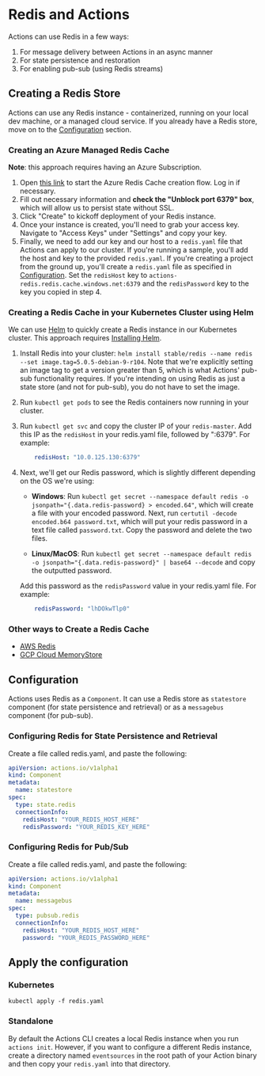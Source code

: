 # Redis and Actions

Actions can use Redis in a few ways:

1. For message delivery between Actions in an async manner
2. For state persistence and restoration
3. For enabling pub-sub (using Redis streams)

## Creating a Redis Store

Actions can use any Redis instance - containerized, running on your local dev machine, or a managed cloud service. If you already have a Redis store, move on to the [Configuration](#configuration) section.

### Creating an Azure Managed Redis Cache

**Note**: this approach requires having an Azure Subscription.

1. Open [this link](https://ms.portal.azure.com/#create/Microsoft.Cache) to start the Azure Redis Cache creation flow. Log in if necessary.
2. Fill out necessary information and **check the "Unblock port 6379" box**, which will allow us to persist state without SSL.
3. Click "Create" to kickoff deployment of your Redis instance.
4. Once your instance is created, you'll need to grab your access key. Navigate to "Access Keys" under "Settings" and copy your key.
5. Finally, we need to add our key and our host to a `redis.yaml` file that Actions can apply to our cluster. If you're running a sample, you'll add the host and key to the provided `redis.yaml`. If you're creating a project from the ground up, you'll create a `redis.yaml` file as specified in [Configuration](#configuration). Set the `redisHost` key to `actions-redis.redis.cache.windows.net:6379` and the `redisPassword` key to the key you copied in step 4.

### Creating a Redis Cache in your Kubernetes Cluster using Helm

We can use [Helm](https://helm.sh/) to quickly create a Redis instance in our Kubernetes cluster. This approach requires [Installing Helm](https://github.com/helm/helm#install).

1. Install Redis into your cluster: `helm install stable/redis --name redis --set image.tag=5.0.5-debian-9-r104`. Note that we're explicitly setting an image tag to get a version greater than 5, which is what Actions' pub-sub functionality requires. If you're intending on using Redis as just a state store (and not for pub-sub), you do not have to set the image.
2. Run `kubectl get pods` to see the Redis containers now running in your cluster.
3. Run `kubectl get svc` and copy the cluster IP of your `redis-master`. Add this IP as the `redisHost` in your redis.yaml file, followed by ":6379". For example:
    ```yaml
        redisHost: "10.0.125.130:6379"
    ```
4. Next, we'll get our Redis password, which is slightly different depending on the OS we're using:
    - **Windows**: Run `kubectl get secret --namespace default redis -o jsonpath="{.data.redis-password} > encoded.64"`, which will create a file with your encoded password. Next, run `certutil -decode encoded.b64 password.txt`, which will put your redis password in a text file called `password.txt`. Copy the password and delete the two files.

    - **Linux/MacOS**: Run `kubectl get secret --namespace default redis -o jsonpath="{.data.redis-password}" | base64 --decode` and copy the outputted password.

    Add this password as the `redisPassword` value in your redis.yaml file. For example:
    ```yaml
        redisPassword: "lhDOkwTlp0"
    ```

### Other ways to Create a Redis Cache

- [AWS Redis](https://aws.amazon.com/redis/)
- [GCP Cloud MemoryStore](https://cloud.google.com/memorystore/)

## Configuration

Actions uses Redis as a `Component`. It can use a Redis store as `statestore` component (for state persistence and retrieval) or as a `messagebus` component (for pub-sub).

### Configuring Redis for State Persistence and Retrieval

Create a file called redis.yaml, and paste the following:

```yaml
apiVersion: actions.io/v1alpha1
kind: Component
metadata:
  name: statestore
spec:
  type: state.redis
  connectionInfo:
    redisHost: "YOUR_REDIS_HOST_HERE"
    redisPassword: "YOUR_REDIS_KEY_HERE"
```

### Configuring Redis for Pub/Sub

Create a file called redis.yaml, and paste the following:

```yaml
apiVersion: actions.io/v1alpha1
kind: Component
metadata:
  name: messagebus
spec:
  type: pubsub.redis
  connectionInfo:
    redisHost: "YOUR_REDIS_HOST_HERE"
    password: "YOUR_REDIS_PASSWORD_HERE"
```

## Apply the configuration

### Kubernetes

```
kubectl apply -f redis.yaml
```

### Standalone

By default the Actions CLI creates a local Redis instance when you run `actions init`. However, if you want to configure a different Redis instance, create a directory named `eventsources` in the root path of your Action binary and then copy your `redis.yaml` into that directory.